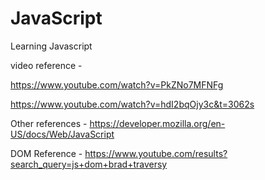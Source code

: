 # JavaScript
Learning Javascript

video reference  -

https://www.youtube.com/watch?v=PkZNo7MFNFg

https://www.youtube.com/watch?v=hdI2bqOjy3c&t=3062s

Other references - 
https://developer.mozilla.org/en-US/docs/Web/JavaScript

DOM Reference - 
https://www.youtube.com/results?search_query=js+dom+brad+traversy




